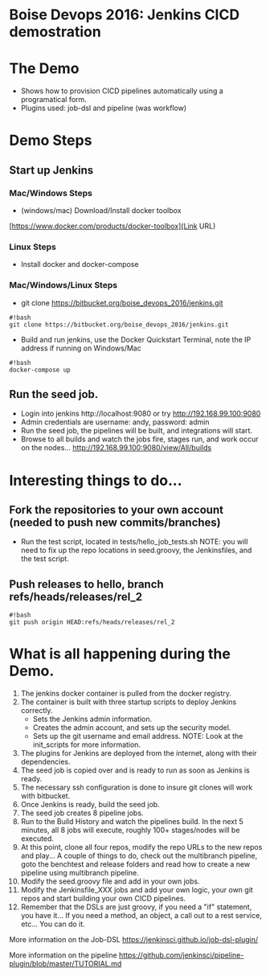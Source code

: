 # **Boise Devops 2016: Jenkins CICD demostration**

# The Demo

* Shows how to provision CICD pipelines automatically using a programatical form.
* Plugins used:  job-dsl and pipeline (was workflow)

# Demo Steps

## Start up Jenkins

### Mac/Windows Steps

* (windows/mac) Download/Install docker toolbox

[https://www.docker.com/products/docker-toolbox](Link URL)

### Linux Steps

* Install docker and docker-compose

### Mac/Windows/Linux Steps
* git clone https://bitbucket.org/boise_devops_2016/jenkins.git
```
#!bash
git clone https://bitbucket.org/boise_devops_2016/jenkins.git
```
* Build and run jenkins, use the Docker Quickstart Terminal, note the IP address if running on Windows/Mac
```
#!bash
docker-compose up
```

## Run the seed job.

* Login into jenkins http://localhost:9080 or try http://192.168.99.100:9080
* Admin credentials are username: andy, password: admin
* Run the seed job, the pipelines will be built, and integrations will start.
* Browse to all builds and watch the jobs fire, stages run, and work occur on the nodes... http://192.168.99.100:9080/view/All/builds

# Interesting things to do...

## Fork the repositories to your own account (needed to push new commits/branches)

* Run the test script, located in tests/hello_job_tests.sh
  NOTE: you will need to fix up the repo locations in seed.groovy, the Jenkinsfiles, and the test script.

## Push releases to hello, branch refs/heads/releases/rel_2
```
#!bash
git push origin HEAD:refs/heads/releases/rel_2
```

# What is all happening during the Demo.

1. The jenkins docker container is pulled from the docker registry.
2. The container is built with three startup scripts to deploy Jenkins correctly.
   *  Sets the Jenkins admin information.
   *  Creates the admin account, and sets up the security model.
   *  Sets up the git username and email address.
   NOTE: Look at the init_scripts for more information.
3. The plugins for Jenkins are deployed from the internet, along with their dependencies.
4. The seed job is copied over and is ready to run as soon as Jenkins is ready.
5. The necessary ssh configuration is done to insure git clones will work with bitbucket.
6. Once Jenkins is ready, build the seed job.
7. The seed job creates 8 pipeline jobs.
8. Run to the Build History and watch the pipelines build.  In the next 5 minutes, all 8 jobs will execute, roughly 100+ stages/nodes will be executed.
9. At this point, clone all four repos, modify the repo URLs to the new repos and play...  A couple of things to do, check out the multibranch pipeline, goto the benchtest and release folders and read how to create a new pipeline using multibranch pipeline.
10. Modify the seed.groovy file and add in your own jobs.
11. Modify the Jenkinsfile_XXX jobs and add your own logic, your own git repos and start building your own CICD pipelines.
12. Remember that the DSLs are just groovy, if you need a "if" statement, you have it...  If you need a method, an object, a call out to a rest service, etc... You can do it.  

More information on the Job-DSL  https://jenkinsci.github.io/job-dsl-plugin/

More information on the pipeline https://github.com/jenkinsci/pipeline-plugin/blob/master/TUTORIAL.md